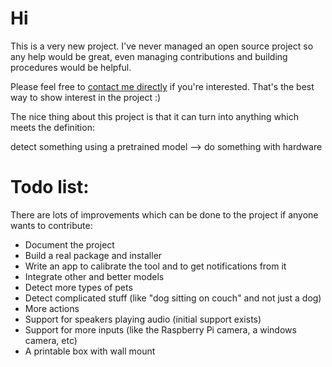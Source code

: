 # Hi
This is a very new project. I've never managed an open source project so any help would be great, even managing contributions and building procedures would be helpful.

Please feel free to [contact me directly](https://twitter.com/omer_bartal) if you're interested. That's the best way to show interest in the project :)

The nice thing about this project is that it can turn into anything which meets the definition:

detect something using a pretrained model --> do something with hardware

# Todo list:
There are lots of improvements which can be done to the project if anyone wants to contribute:
- Document the project
- Build a real package and installer
- Write an app to calibrate the tool and to get notifications from it
- Integrate other and better models
- Detect more types of pets
- Detect complicated stuff (like "dog sitting on couch" and not just a dog)
- More actions
- Support for speakers playing audio (initial support exists)
- Support for more inputs (like the Raspberry Pi camera, a windows camera, etc)
- A printable box with wall mount
